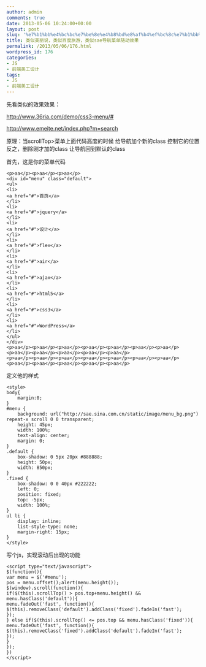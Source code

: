 ```yaml
---
author: admin
comments: true
date: 2013-05-06 10:24:00+00:00
layout: post
slug: '%e7%b1%bb%e4%bc%bc%e7%be%8e%e4%b8%bd%e8%af%b4%ef%bc%8c%e7%b1%bb%e4%bc%bc%e7%99%be%e5%ba%a6%e6%97%85%e6%b8%b8%ef%bc%8c%e7%b1%bb%e4%bc%bcsae%e5%af%bc%e8%88%aa%e8%8f%9c%e5%8d%95%e9%9a%8f%e5%8a%a8'
title: 类似美丽说，类似百度旅游，类似sae导航菜单随动效果
permalink: /2013/05/06/176.html
wordpress_id: 176
categories:
- JS
- 前端美工设计
tags:
- JS
- 前端美工设计
---
```





先看类似的效果效果：




http://www.36ria.com/demo/css3-menu/#  






http://www.emeite.net/index.php?m=search  






原理：当scrollTop>菜单上面代码高度的时候 给导航加个新的class 控制它的位置 反之，删除刚才加的class 让导航回到默认的class




首先，这是你的菜单代码






    
    <p>aa</p><p>aa</p><p>aa</p>
    <div id="menu" class="default">
    <ul>
    <li>
    <a href="#">首页</a>
    </li>
    <li>
    <a href="#">jquery</a>
    </li>
    <li>
    <a href="#">设计</a>
    </li>
    <li>
    <a href="#">flex</a>
    </li>
    <li>
    <a href="#">air</a>
    </li>
    <li>
    <a href="#">ajax</a>
    </li>
    <li>
    <a href="#">html5</a>
    </li>
    <li>
    <a href="#">css3</a>
    </li>
    <li>
    <a href="#">WordPress</a>
    </li>
    </ul>
    </div>
    <p>aa</p><p>aa</p><p>aa</p><p>aa</p><p>aa</p><p>aa</p><p>aa</p><p>aa</p><p>aa</p><p>aa</p><p>aa</p><p>aa</p>
    <p>aa</p><p>aa</p><p>aa</p><p>aa</p><p>aa</p><p>aa</p><p>aa</p><p>aa</p><p>aa</p><p>aa</p><p>aa</p><p>aa</p>

  

定义他的样式







    
    <style>
    body{
    	margin:0;
    }
    #menu {
        background: url("http://sae.sina.com.cn/static/image/menu_bg.png") repeat-x scroll 0 0 transparent;
        height: 45px;
    	width: 100%;
    	text-align: center;
    	margin: 0;
    }
    .default {
        box-shadow: 0 5px 20px #888888;
        height: 50px;
        width: 850px;
    }
    .fixed {
        box-shadow: 0 0 40px #222222;
        left: 0;
        position: fixed;
        top: -5px;
        width: 100%;
    }
    ul li {
        display: inline;
        list-style-type: none;
        margin-right: 15px;
    }
    </style>

  

写个js，实现滚动后出现的功能







    
    <script type="text/javascript">
    $(function(){
    var menu = $('#menu');
    pos = menu.offset();alert(menu.height());
    $(window).scroll(function(){
    if($(this).scrollTop() > pos.top+menu.height() && menu.hasClass('default')){
    menu.fadeOut('fast', function(){
    $(this).removeClass('default').addClass('fixed').fadeIn('fast');
    });
    } else if($(this).scrollTop() <= pos.top && menu.hasClass('fixed')){
    menu.fadeOut('fast', function(){
    $(this).removeClass('fixed').addClass('default').fadeIn('fast');
    });
    }
    });
    })
    </script>

  

  





